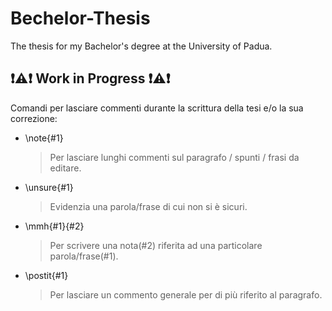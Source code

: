 # Bechelor-Thesis
The thesis for my Bachelor's degree at the University of Padua.

## :exclamation::warning::exclamation: Work in Progress :exclamation::warning::exclamation:
Comandi per lasciare commenti durante la scrittura della tesi e/o la sua correzione:
* \note{#1}
   > Per lasciare lunghi commenti sul paragrafo / spunti / frasi da editare.
* \unsure{#1}
   >Evidenzia una parola/frase di cui non si è sicuri.
* \mmh{#1}{#2}
   >Per scrivere una nota(#2) riferita ad una particolare parola/frase(#1).
* \postit{#1}
   > Per lasciare un commento generale per di più riferito al paragrafo.
